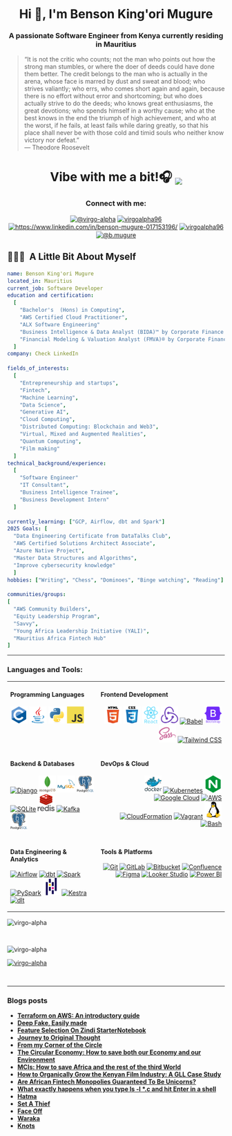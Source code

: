<h1 align="center">Hi 👋, I'm Benson King'ori Mugure</h1>
<h3 align="center">A passionate Software Engineer from Kenya currently residing in Mauritius </h3>

> “It is not the critic who counts; not the man who points out how the strong man stumbles, or where the doer of deeds could have done them better. The credit belongs to the man who is actually in the arena, whose face is marred by dust and sweat and blood; who strives valiantly; who errs, who comes short again and again, because there is no effort without error and shortcoming; but who does actually strive to do the deeds; who knows great enthusiasms, the great devotions; who spends himself in a worthy cause; who at the best knows in the end the triumph of high achievement, and who at the worst, if he fails, at least fails while daring greatly, so that his place shall never be with those cold and timid souls who neither know victory nor defeat.”  
> — Theodore Roosevelt

<h1 align="center">
  Vibe with me a bit!🎧
  <a><i style="font-size: 20px" class="bx bx-tada-hover">
                    <img src="https://spotify-github-profile.kittinanx.com/api/view?uid=31q5rnv4vucr22nykia7ypsixjmy&cover_image=true&theme=novatorem&show_offline=true&background_color=000000&interchange=false&bar_color=53b14f&bar_color_cover=false)](https://github.com/kittinan/spotify-github-profile)" align="middle"></img>
                    </i>
                  </a>
</h1>

<h3 align="center">Connect with me:</h3>
<p align="center">
<a href="https://codepen.io/virgo-alpha" target="blank"><img align="center" src="https://raw.githubusercontent.com/rahuldkjain/github-profile-readme-generator/master/src/images/icons/Social/codepen.svg" alt="@virgo-alpha" height="30" width="40" /></a>
<a href="https://twitter.com/virgoalpha96" target="blank"><img align="center" src="https://raw.githubusercontent.com/rahuldkjain/github-profile-readme-generator/master/src/images/icons/Social/twitter.svg" alt="virgoalpha96" height="30" width="40" /></a>
<a href="https://linkedin.com/in/https://www.linkedin.com/in/benson-mugure-017153196/" target="blank"><img align="center" src="https://raw.githubusercontent.com/rahuldkjain/github-profile-readme-generator/master/src/images/icons/Social/linked-in-alt.svg" alt="https://www.linkedin.com/in/benson-mugure-017153196/" height="30" width="40" /></a>
<a href="https://instagram.com/virgoalpha96" target="blank"><img align="center" src="https://raw.githubusercontent.com/rahuldkjain/github-profile-readme-generator/master/src/images/icons/Social/instagram.svg" alt="virgoalpha96" height="30" width="40" /></a>
<a href="https://medium.com/@b.mugure" target="blank"><img align="center" src="https://raw.githubusercontent.com/rahuldkjain/github-profile-readme-generator/master/src/images/icons/Social/medium.svg" alt="@b.mugure" height="30" width="40" /></a>
</p>

<h2> 👨🏻‍💻 &nbsp;A Little Bit About Myself</h2>

```yaml
name: Benson King'ori Mugure
located_in: Mauritius
current_job: Software Developer
education and certification:
  [
    "Bachelor's  (Hons) in Computing",
    "AWS Certified Cloud Practitioner",
    "ALX Software Engineering"
    "Business Intelligence & Data Analyst (BIDA)™ by Corporate Finance Institute® (CFI)",
    "Financial Modeling & Valuation Analyst (FMVA)® by Corporate Finance Institute® (CFI)"
  ]
company: Check LinkedIn

fields_of_interests:
  [
    "Entrepreneurship and startups",
    "Fintech",
    "Machine Learning",
    "Data Science",
    "Generative AI",
    "Cloud Computing",
    "Distributed Computing: Blockchain and Web3",
    "Virtual, Mixed and Augmented Realities",
    "Quantum Computing",
    "Film making"
  ]
technical_background/experience:
  [
    "Software Engineer"
    "IT Consultant",
    "Business Intelligence Trainee",
    "Business Development Intern"
  ]
  
currently_learning: ["GCP, Airflow, dbt and Spark"]
2025 Goals: [
  "Data Engineering Certificate from DataTalks Club",
  "AWS Certified Solutions Architect Associate",
  "Azure Native Project",
  "Master Data Structures and Algorithms",
  "Improve cybersecurity knowledge"
  ]
hobbies: ["Writing", "Chess", "Dominoes", "Binge watching", "Reading"]

communities/groups:
[
  "AWS Community Builders",
  "Equity Leadership Program",
  "Savvy",
  "Young Africa Leadership Initiative (YALI)",
  "Mauritius Africa Fintech Hub"
]
```
---

<h3 align="left">Languages and Tools:</h3>

<table>
  <tr>
    <td valign="top">

<h4>Programming Languages</h4>
<p align="left">
  <a href="https://www.cprogramming.com/" target="_blank"><img src="https://raw.githubusercontent.com/devicons/devicon/master/icons/c/c-original.svg" alt="C" width="40" height="40"/></a>
  <a href="https://www.java.com" target="_blank"><img src="https://raw.githubusercontent.com/devicons/devicon/master/icons/java/java-original.svg" alt="Java" width="40" height="40"/></a>
  <a href="https://www.python.org" target="_blank"><img src="https://raw.githubusercontent.com/devicons/devicon/master/icons/python/python-original.svg" alt="Python" width="40" height="40"/></a>
  <a href="https://developer.mozilla.org/en-US/docs/Web/JavaScript" target="_blank"><img src="https://raw.githubusercontent.com/devicons/devicon/master/icons/javascript/javascript-original.svg" alt="JavaScript" width="40" height="40"/></a>
</p>

 </td>
    <td valign="top">

<h4>Frontend Development</h4>
<p align="right">
  <a href="https://www.w3.org/html/" target="_blank"><img src="https://raw.githubusercontent.com/devicons/devicon/master/icons/html5/html5-original-wordmark.svg" alt="HTML5" width="40" height="40"/></a>
  <a href="https://www.w3schools.com/css/" target="_blank"><img src="https://raw.githubusercontent.com/devicons/devicon/master/icons/css3/css3-original-wordmark.svg" alt="CSS3" width="40" height="40"/></a>
  <a href="https://reactjs.org/" target="_blank"><img src="https://raw.githubusercontent.com/devicons/devicon/master/icons/react/react-original-wordmark.svg" alt="React" width="40" height="40"/></a>
  <a href="https://redux.js.org" target="_blank"><img src="https://raw.githubusercontent.com/devicons/devicon/master/icons/redux/redux-original.svg" alt="Redux" width="40" height="40"/></a>
  <a href="https://babeljs.io/" target="_blank"><img src="https://www.vectorlogo.zone/logos/babeljs/babeljs-icon.svg" alt="Babel" width="40" height="40"/></a>
  <a href="https://getbootstrap.com" target="_blank"><img src="https://raw.githubusercontent.com/devicons/devicon/master/icons/bootstrap/bootstrap-plain-wordmark.svg" alt="Bootstrap" width="40" height="40"/></a>
  <a href="https://sass-lang.com" target="_blank"><img src="https://raw.githubusercontent.com/devicons/devicon/master/icons/sass/sass-original.svg" alt="Sass" width="40" height="40"/></a>
  <a href="https://tailwindcss.com/" target="_blank"><img src="https://www.vectorlogo.zone/logos/tailwindcss/tailwindcss-icon.svg" alt="Tailwind CSS" width="40" height="40"/></a>
</p>

 </td>
   </tr>
     <tr>
    <td valign="top">

<h4>Backend & Databases</h4>
<p align="left">
  <a href="https://www.djangoproject.com/" target="_blank"><img src="https://cdn.worldvectorlogo.com/logos/django.svg" alt="Django" width="40" height="40"/></a>
  <a href="https://www.mongodb.com/" target="_blank"><img src="https://raw.githubusercontent.com/devicons/devicon/master/icons/mongodb/mongodb-original-wordmark.svg" alt="MongoDB" width="40" height="40"/></a>
  <a href="https://www.mysql.com/" target="_blank"><img src="https://raw.githubusercontent.com/devicons/devicon/master/icons/mysql/mysql-original-wordmark.svg" alt="MySQL" width="40" height="40"/></a>
  <a href="https://www.postgresql.org/" target="_blank"><img src="https://raw.githubusercontent.com/devicons/devicon/master/icons/postgresql/postgresql-original-wordmark.svg" alt="PostgreSQL" width="40" height="40"/></a>
  <a href="https://www.sqlite.org/" target="_blank"><img src="https://www.vectorlogo.zone/logos/sqlite/sqlite-icon.svg" alt="SQLite" width="40" height="40"/></a>
  <a href="https://redis.io" target="_blank"><img src="https://raw.githubusercontent.com/devicons/devicon/master/icons/redis/redis-original-wordmark.svg" alt="Redis" width="40" height="40"/></a>
  <a href="https://kafka.apache.org/" target="_blank"><img src="https://www.vectorlogo.zone/logos/apache_kafka/apache_kafka-icon.svg" alt="Kafka" width="40" height="40"/></a>
  <a href="https://www.w3schools.com/sql/" target="_blank"><img src="https://raw.githubusercontent.com/devicons/devicon/master/icons/postgresql/postgresql-original-wordmark.svg" alt="SQL" width="40" height="40"/></a>
</p>

 </td>
    <td valign="top">

<h4>DevOps & Cloud</h4>
<p align="right">
  <a href="https://www.docker.com/" target="_blank"><img src="https://raw.githubusercontent.com/devicons/devicon/master/icons/docker/docker-original-wordmark.svg" alt="Docker" width="40" height="40"/></a>
  <a href="https://kubernetes.io" target="_blank"><img src="https://www.vectorlogo.zone/logos/kubernetes/kubernetes-icon.svg" alt="Kubernetes" width="40" height="40"/></a>
  <a href="https://www.nginx.com" target="_blank"><img src="https://raw.githubusercontent.com/devicons/devicon/master/icons/nginx/nginx-original.svg" alt="Nginx" width="40" height="40"/></a>
  <a href="https://cloud.google.com/" target="_blank"><img src="https://www.vectorlogo.zone/logos/google_cloud/google_cloud-icon.svg" alt="Google Cloud" width="40" height="40"/></a>
  <a href="https://aws.amazon.com/" target="_blank"><img src="https://www.vectorlogo.zone/logos/amazon_aws/amazon_aws-icon.svg" alt="AWS" width="40" height="40"/></a>
  <a href="https://aws.amazon.com/cloudformation/" target="_blank"><img src="https://www.vectorlogo.zone/logos/amazon_cloudformation/amazon_cloudformation-icon.svg" alt="CloudFormation" width="40" height="40"/></a>
  <a href="https://www.vagrantup.com/" target="_blank"><img src="https://www.vectorlogo.zone/logos/vagrantup/vagrantup-icon.svg" alt="Vagrant" width="40" height="40"/></a>
  <a href="https://www.linux.org/" target="_blank"><img src="https://raw.githubusercontent.com/devicons/devicon/master/icons/linux/linux-original.svg" alt="Linux" width="40" height="40"/></a>
  <a href="https://www.gnu.org/software/bash/" target="_blank"><img src="https://www.vectorlogo.zone/logos/gnu_bash/gnu_bash-icon.svg" alt="Bash" width="40" height="40"/></a>
</p>

 </td>
   </tr>
     <tr>
    <td valign="top">

<h4>Data Engineering & Analytics</h4>
<p align="left">
  <a href="https://airflow.apache.org/" target="_blank"><img src="https://upload.wikimedia.org/wikipedia/commons/d/de/AirflowLogo.png" alt="Airflow" width="40" height="40"/></a>
  <a href="https://www.getdbt.com/" target="_blank"><img src="https://cdn.worldvectorlogo.com/logos/dbt.svg" alt="dbt" width="40" height="40"/></a>
  <a href="https://spark.apache.org/" target="_blank"><img src="https://www.vectorlogo.zone/logos/apache_spark/apache_spark-icon.svg" alt="Spark" width="40" height="40"/></a>
  <a href="https://spark.apache.org/docs/latest/api/python/" target="_blank"><img src="https://www.vectorlogo.zone/logos/apache_spark/apache_spark-icon.svg" alt="PySpark" width="40" height="40"/></a>
  <a href="https://pandas.pydata.org/" target="_blank"><img src="https://raw.githubusercontent.com/devicons/devicon/2ae2a900d2f041da66e950e4d48052658d850630/icons/pandas/pandas-original.svg" alt="Pandas" width="40" height="40"/></a>
  <a href="https://kestra.io/" target="_blank"><img src="https://avatars.githubusercontent.com/u/71615281?s=200&v=4" alt="Kestra" width="40" height="40"/></a>
  <a href="https://dlt.readthedocs.io/" target="_blank"><img src="https://avatars.githubusercontent.com/u/106233148?s=200&v=4" alt="dlt" width="40" height="40"/></a>
</p>

 </td>
    <td valign="top">

<h4>Tools & Platforms</h4>
<p align="right">
  <a href="https://git-scm.com/" target="_blank"><img src="https://www.vectorlogo.zone/logos/git-scm/git-scm-icon.svg" alt="Git" width="40" height="40"/></a>
  <a href="https://gitlab.com/" target="_blank"><img src="https://www.vectorlogo.zone/logos/gitlab/gitlab-icon.svg" alt="GitLab" width="40" height="40"/></a>
  <a href="https://bitbucket.org/" target="_blank"><img src="https://www.vectorlogo.zone/logos/bitbucket/bitbucket-icon.svg" alt="Bitbucket" width="40" height="40"/></a>
  <a href="https://www.atlassian.com/software/confluence" target="_blank"><img src="https://cdn.worldvectorlogo.com/logos/confluence-1.svg" alt="Confluence" width="40" height="40"/></a>
  <a href="https://www.figma.com/" target="_blank"><img src="https://www.vectorlogo.zone/logos/figma/figma-icon.svg" alt="Figma" width="40" height="40"/></a>
  <a href="https://lookerstudio.google.com/" target="_blank"><img src="https://cdn.worldvectorlogo.com/logos/google-data-studio.svg" alt="Looker Studio" width="40" height="40"/></a>
  <a href="https://powerbi.microsoft.com/" target="_blank"><img src="https://www.vectorlogo.zone/logos/microsoft_powerbi/microsoft_powerbi-icon.svg" alt="Power BI" width="40" height="40"/></a>
 </td>
 </table>
</p>

<p><img align="center" src="https://github-readme-stats.vercel.app/api/top-langs?username=virgo-alpha&show_icons=true&locale=en&layout=compact" alt="virgo-alpha" /></p>

<br>
<p align="left"> <img src="https://komarev.com/ghpvc/?username=virgo-alpha&label=Profile%20views&color=0e75b6&style=flat" alt="virgo-alpha" /> </p>

<p align="left"> <a href="https://github.com/ryo-ma/github-profile-trophy"><img src="https://github-profile-trophy.vercel.app/?username=virgo-alpha" alt="virgo-alpha" /></a> </p>
<br>

---
### Blogs posts
<!-- BLOG-POST-LIST:START -->
<ul>
  <li><a href= "https://dev.to/aws-builders/terraform-on-aws-an-introductory-guide-5dfb" target="_blank"><strong>
Terraform on AWS: An introductory guide
</strong></a>
  <li><a href= "https://dev.to/aws-builders/deep-fake-easily-made-279i" target="_blank"><strong>
Deep Fake, Easily made
</strong></a>
  <li><a href= "https://dev.to/aws-builders/feature-selection-on-zindi-starternotebook-1f7l" target="_blank"><strong>
Feature Selection On Zindi StarterNotebook
</strong></a>
  </li>
<li><a href= "https://medium.com/@b.mugure/journey-to-original-thought-a4aff023f01c" target="_blank"><strong>
Journey to Original Thought
</strong></a>
  </li>
<li><a href= "https://www.omprakash.org/blog/from-my-corner-of-the-circle" target="_blank"><strong>From my Corner of the Circle
</strong></a>
  </li>
      <li><a href= "https://medium.com/@b.mugure/the-circular-economy-how-to-save-both-our-economy-and-our-environment-ce6c344479bb" target="_blank"><strong>The Circular Economy: How to save both our Economy and our Environment
</strong></a>
  </li>
   <li><a href= "https://medium.com/@b.mugure/mcis-how-to-save-africa-the-rest-of-the-3rd-world-3244240308b5" target="_blank"><strong>MCIs: How to save Africa and the rest of the third World
</strong></a>
  </li>
  <li><a href= "https://medium.com/@b.mugure/how-to-organically-grow-the-kenyan-film-industry-a-gll-case-study-db4a91181ca2" target="_blank"><strong>How to Organically Grow the Kenyan Film Industry: A GLL Case Study
</strong></a>
  </li>
<li><a href= "https://medium.com/@b.mugure/are-african-fintech-monopolies-guaranteed-to-be-unicorns-89e588bedc4f" target="_blank"><strong>Are African Fintech Monopolies Guaranteed To Be Unicorns?
</strong></a>
  </li>
<li> <a href= "https://medium.com/@b.mugure/what-exactly-happens-when-you-type-ls-l-c-and-hit-enter-in-a-shell-e5516aea4436" target="_blank"><strong>What exactly happens when you type ls -l *.c and hit Enter in a shell
</strong></a>
  </li>
<li> <a href= "http://manenoz.com/2020/07/30/hatma/" target="_blank"><strong>Hatma
</strong></a>
  </li>
<li> <a href= "http://manenoz.com/2020/09/25/set-a-thief/" target="_blank"><strong>Set A Thief
</strong></a>
  </li>
<li> <a href= "http://manenoz.com/2020/10/02/face-off/" target="_blank"><strong>Face Off
</strong></a>
  </li>
<li> <a href= "http://manenoz.com/2020/09/16/waraka/" target="_blank"><strong>Waraka
</strong></a>
  </li>
<li> <a href= "http://manenoz.com/2020/09/29/knots/" target="_blank"><strong>Knots
</strong></a>
  </li>
  </ul>
<!-- BLOG-POST-LIST:END -->
